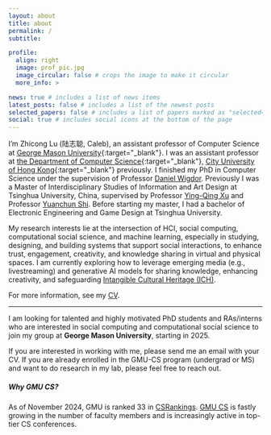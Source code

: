 ```yaml
---
layout: about
title: about
permalink: /
subtitle: 

profile:
  align: right
  image: prof_pic.jpg
  image_circular: false # crops the image to make it circular
  more_info: >

news: true # includes a list of news items
latest_posts: false # includes a list of the newest posts
selected_papers: false # includes a list of papers marked as "selected={true}"
social: true # includes social icons at the bottom of the page
---
```


I’m Zhicong Lu (陆志聪, Caleb), an assistant professor of Computer Science at [George Mason University](https://www.gmu.edu/){:target="\_blank"}. I was an assistant professor at [the Department of Computer Science](https://www.cs.cityu.edu.hk/){:target="\_blank"}, [City University of Hong Kong](https://www.cityu.edu.hk/){:target="\_blank"} previously. I finished my PhD in Computer Science under the supervision of Professor <a target="_blank" href="http://www.dgp.toronto.edu/~dwigdor/">Daniel Wigdor</a>. Previously I was a Master of Interdisciplinary Studies of Information and Art Design at Tsinghua University, China, supervised by Professor <a target="_blank" href="http://www.x-studio.org.cn/~yqxu">Ying-Qing Xu</a> and Professor <a target="_blank" href="http://media.cs.tsinghua.edu.cn/~pervasive/shiyc/">Yuanchun Shi</a>. Before starting my master, I had a bachelor of Electronic Engineering and Game Design at Tsinghua University.

My research interests lie at the intersection of HCI, social computing, computational social science, and machine learning, especially in studying, designing, and building systems that support social interactions, to enhance trust, engagement, creativity, and knowledge sharing in virtual and physical spaces. I am currently exploring how to leverage emerging media (e.g., livestreaming) and generative AI models for sharing knowledge, enhancing creativity, and safeguarding <a href="https://ich.unesco.org/en/what-is-intangible-heritage-00003">Intangible Cultural Heritage (ICH)</a>.

For more information, see my [CV](assets/pdf/Zhicong_Lu_CV.pdf).

---

I am looking for talented and highly motivated PhD students and RAs/interns who are interested in social computing and computational social science to join my group at **George Mason University**, starting in 2025. 

If you are interested in working with me, please send me an email with your CV. If you are already enrolled in the GMU-CS program (undergrad or MS) and want to do research in my lab, please feel free to reach out.

##### Why GMU CS?
As of November 2024, GMU is ranked 33 in [CSRankings](https://csrankings.org/#/index?all&us). [GMU CS](https://go.gmu.edu/cs-stats) is fastly growing in the number of faculty members and is increasingly active in top-tier CS conferences.